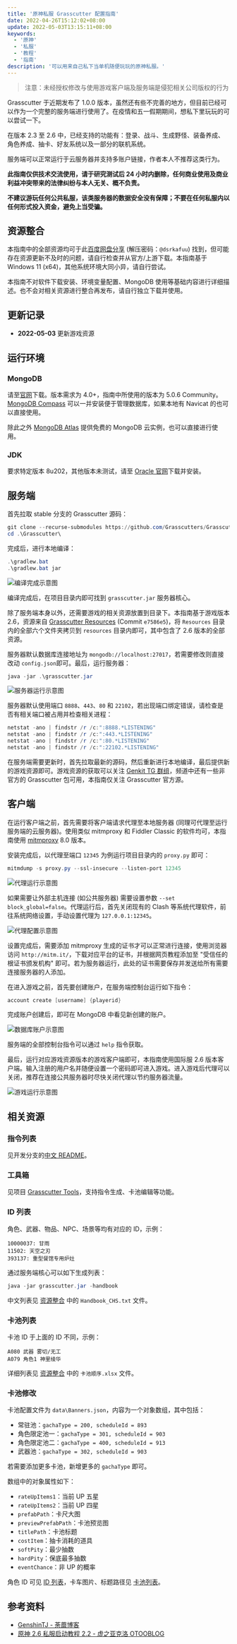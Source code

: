 ```yaml
---
title: '原神私服 Grasscutter 配置指南'
date: 2022-04-26T15:12:02+08:00
update: 2022-05-03T13:15:11+08:00
keywords:
  - '原神'
  - '私服'
  - '教程'
  - '指南'
description: '可以用来自己私下当单机随便玩玩的原神私服。'
---
```


> 注意：未经授权修改与使用游戏客户端及服务端是侵犯相关公司版权的行为

Grasscutter 于近期发布了 1.0.0 版本，虽然还有些不完善的地方，但目前已经可以作为一个完整的服务端进行使用了。在疫情和五一假期期间，想私下里玩玩的可以尝试一下。

在版本 2.3 至 2.6 中，已经支持的功能有：登录、战斗、生成野怪、装备养成、角色养成、抽卡、好友系统以及一部分的联机系统。

<!--more-->

服务端可以正常运行于云服务器并支持多账户链接，作者本人不推荐这类行为。

**此指南仅供技术交流使用，请于研究测试后 24 小时内删除，任何商业使用及商业利益冲突带来的法律纠纷与本人无关、概不负责。**

**不建议游玩任何公共私服，该类服务器的数据安全没有保障；不要在任何私服内以任何形式投入资金，避免上当受骗。**

## 资源整合

本指南中的全部资源均可于此[百度网盘分享](https://pan.baidu.com/s/1Lfd2bjlOqzo1E2bh9GUFQQ?pwd=5iev) (解压密码：`@dsrkafuu`) 找到，但可能存在资源更新不及时的问题，请自行检查并从官方/上游下载。本指南基于 Windows 11 (x64)，其他系统环境大同小异，请自行尝试。

本指南不对软件下载安装、环境变量配置、MongoDB 使用等基础内容进行详细描述。也不会对相关资源进行整合再发布，请自行独立下载并使用。

## 更新记录

- **2022-05-03** 更新游戏资源

## 运行环境

### MongoDB

请至[官网](https://www.mongodb.com/try/download/community)下载。版本需求为 4.0+，指南中所使用的版本为 5.0.6 Community。[MongoDB Compass](https://www.mongodb.com/try/download/compass) 可以一并安装便于管理数据库，如果本地有 Navicat 的也可以直接使用。

除此之外 [MongoDB Atlas](https://www.mongodb.com/atlas) 提供免费的 MongoDB 云实例，也可以直接进行使用。

### JDK

要求特定版本 8u202，其他版本未测试，请至 [Oracle 官网](https://www.oracle.com/java/technologies/javase/javase8-archive-downloads.html)下载并安装。

## 服务端

首先拉取 stable 分支的 Grasscutter 源码：

```powershell
git clone --recurse-submodules https://github.com/Grasscutters/Grasscutter.git
cd .\Grasscutter\
```

完成后，进行本地编译：

```powershell
.\gradlew.bat
.\gradlew.bat jar
```

![编译完成示意图](20220503143527.webp)

编译完成后，在项目目录内即可找到 `grasscutter.jar` 服务器核心。

除了服务端本身以外，还需要游戏的相关资源放置到目录下。本指南基于游戏版本 2.6，资源来自 [Grasscutter Resources](https://github.com/Koko-boya/Grasscutter_Resources) (Commit `e7586e5`)，将 `Resources` 目录内的全部六个文件夹拷贝到 `resources` 目录内即可，其中包含了 2.6 版本的全部资源。

服务器默认数据库连接地址为 `mongodb://localhost:27017`，若需要修改则直接改动 `config.json`即可。最后，运行服务器：

```powershell
java -jar .\grasscutter.jar
```

![服务器运行示意图](20220503151038.webp)

服务器默认使用端口 `8888`、`443`、`80` 和 `22102`，若出现端口绑定错误，请检查是否有相关端口被占用并检查相关进程：

```powershell
netstat -ano | findstr /r /c:":8888.*LISTENING"
netstat -ano | findstr /r /c:":443.*LISTENING"
netstat -ano | findstr /r /c:":80.*LISTENING"
netstat -ano | findstr /r /c:":22102.*LISTENING"
```

在服务端需要更新时，首先拉取最新的源码，然后重新进行本地编译，最后提供新的游戏资源即可。游戏资源的获取可以关注 [Genkit TG 群组](https://t.me/genkitCN)，频道中还有一些非官方的 Grasscutter 包可用，本指南仅关注 Grasscutter 官方源。

## 客户端

在运行客户端之前，首先需要将客户端请求代理至本地服务器 (同理可代理至运行服务端的云服务器)。使用类似 mitmproxy 和 Fiddler Classic 的软件均可，本指南使用 [mitmproxy](https://mitmproxy.org/) 8.0 版本。

安装完成后，以代理至端口 `12345` 为例运行项目目录内的 `proxy.py` 即可：

```powershell
mitmdump -s proxy.py --ssl-insecure --listen-port 12345
```

![代理运行示意图](20220503153153.webp)

如果需要让外部主机连接 (如公共服务器) 需要设置参数 `--set block_global=false`。代理运行后，首先关闭现有的 Clash 等系统代理软件，前往系统网络设置，手动设置代理为 `127.0.0.1:12345`。

![代理配置示意图](20220503153658.webp)

设置完成后，需要添加 mitmproxy 生成的证书才可以正常进行连接，使用浏览器访问 `http://mitm.it/`，下载对应平台的证书，并根据网页教程添加至 "受信任的根证书颁发机构" 即可。若为服务器运行，此处的证书需要保存并发送给所有需要连接服务器的人添加。

在进入游戏之前，首先要创建账户，在服务端控制台运行如下指令：

```powershell
account create [username] {playerid}
```

完成账户创建后，即可在 MongoDB 中看见新创建的账户。

![数据库账户示意图](20220503154531.webp)

服务端的全部控制台指令可以通过 `help` 指令获取。

最后，运行对应游戏资源版本的游戏客户端即可，本指南使用国际服 2.6 版本客户端。输入注册的用户名并随便设置一个密码即可进入游戏。进入游戏后代理可以关闭，推荐在连接公共服务器时尽快关闭代理以节约服务器流量。

![游戏运行示意图](20220503160930.webp)

## 相关资源

### 指令列表

见开发分支的[中文 README](https://github.com/Grasscutters/Grasscutter/blob/development/README_zh-CN.md#命令列表)。

### 工具箱

见项目 [Grasscutter Tools](https://github.com/jie65535/GrasscutterCommandGenerator)，支持指令生成、卡池编辑等功能。

### ID 列表

角色、武器、物品、NPC、场景等均有对应的 ID，示例：

```
10000037: 甘雨
11502: 天空之刃
393137: 重型餐馆专用炉灶
```

通过服务端核心可以如下生成列表：

```powershell
java -jar grasscutter.jar -handbook
```

中文列表见 [资源整合](#资源整合) 中的 `Handbook_CHS.txt` 文件。

### 卡池列表

卡池 ID 于上面的 ID 不同，示例：

```
A080 武器 雾切/无工
A079 角色1 神里绫华
```

详细列表见 [资源整合](#资源整合) 中的 `卡池顺序.xlsx` 文件。

### 卡池修改

卡池配置文件为 `data\Banners.json`，内容为一个对象数组，其中包括：

- 常驻池：`gachaType = 200, scheduleId = 893`
- 角色限定池一：`gachaType = 301, scheduleId = 903`
- 角色限定池二：`gachaType = 400, scheduleId = 913`
- 武器池：`gachaType = 302, scheduleId = 903`

若需要添加更多卡池，新增更多的 `gachaType` 即可。

数组中的对象属性如下：

- `rateUpItems1`：当前 UP 五星
- `rateUpItems2`：当前 UP 四星
- `prefabPath`：卡尺大图
- `previewPrefabPath`：卡池预览图
- `titlePath`：卡池标题
- `costItem`：抽卡消耗的道具
- `softPity`：最少抽数
- `hardPity`：保底最多抽数
- `eventChance`：非 UP 的概率

角色 ID 可见 [ID 列表](#id-列表)，卡车图片、标题路径见 [卡池列表](#卡池列表)。

## 参考资料

- [GenshinTJ - 荼蘼博客](https://blog.tomys.top/2022-04/GenshinTJ/)
- [原神 2.6 私服启动教程 2.2 - 虚之亚克洛 OTOOBLOG](https://blog.otoo.top/Blog/Genshin2-6-Grasscutters/)
